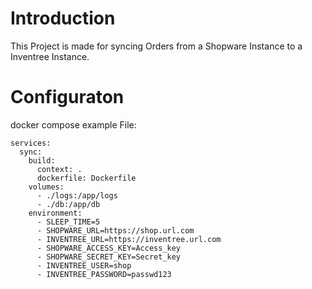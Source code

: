 # Introduction

This Project is made for syncing Orders from a Shopware Instance to a Inventree Instance.

# Configuraton

docker compose example File:

```
services:
  sync:
    build:
      context: .
      dockerfile: Dockerfile
    volumes:
      - ./logs:/app/logs
      - ./db:/app/db
    environment:
      - SLEEP_TIME=5 
      - SHOPWARE_URL=https://shop.url.com
      - INVENTREE_URL=https://inventree.url.com
      - SHOPWARE_ACCESS_KEY=Access_key
      - SHOPWARE_SECRET_KEY=Secret_key
      - INVENTREE_USER=shop
      - INVENTREE_PASSWORD=passwd123

```
